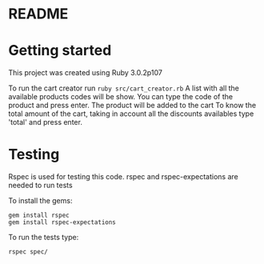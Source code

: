 # README

# Getting started
This project was created using Ruby 3.0.2p107

To run the cart creator run ```ruby src/cart_creator.rb```
A list with all the available products codes will be show.
You can type the code of the product and press enter. The product will be added to the cart
To know the total amount of the cart, taking in account all the discounts availables type 'total'
and press enter.

# Testing
Rspec is used for testing this code. rspec and rspec-expectations are needed to run tests

To install the gems:
```
gem install rspec
gem install rspec-expectations
```

To run the tests type:

```rspec spec/```
